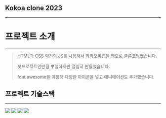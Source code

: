 ## Kokoa clone 2023
------
# 프로젝트 소개
-----
>HTML과 CSS 약간의 JS를 사용해서 카카오톡앱을 웹으로 클론코딩했습니다.
>
>
>첫프로젝트인만큼 부실하지만 열심히 만들었습니다.
>
>font awesome을 이용해 다양한 아이콘을 넣고 애니메이션도 추가했습니다.
>

## 프로젝트 기술스택
---
<div>
  <img src="https://img.shields.io/badge/html5-E34F26?style=for-the-badge&logo=html5&logoColor=white"> 
  <img src="https://img.shields.io/badge/css-1572B6?style=for-the-badge&logo=css3&logoColor=white"> 
  <img src="https://img.shields.io/badge/javascript-F7DF1E?style=for-the-badge&logo=javascript&logoColor=black">
  <img src="https://img.shields.io/badge/fontawesome-339AF0?style=for-the-badge&logo=fontawesome&logoColor=white">
</div>
